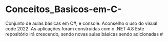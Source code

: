 # Conceitos_Basicos-em-C-
Conjunto de aulas básicas em C#, e console. Aconselho o uso do visual code 2022. As aplicações foram construidas com o .NET 4.8
Este repositório irá crescendo, sendo novas aulas básicas sendo adicionadas #

